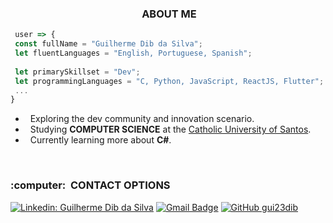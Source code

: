 <h3 align="center"> &nbsp;ABOUT ME </h3>

```JavaScript
 user => {
 const fullName = "Guilherme Dib da Silva";
 let fluentLanguages = "English, Portuguese, Spanish";
 
 let primarySkillset = "Dev";
 let programmingLanguages = "C, Python, JavaScript, ReactJS, Flutter";
 ...
}
```
- &nbsp; Exploring the dev community and innovation scenario.
- &nbsp; Studying **COMPUTER SCIENCE** at the <a href="https://www.unisantos.br">Catholic University of Santos</a>.
- &nbsp; Currently learning more about **C#**.

<br/>

<h3> :computer: &nbsp;CONTACT OPTIONS </h3>

[![Linkedin: Guilherme Dib da Silva](https://img.shields.io/badge/-GuiDib-blue?style=flat-square&logo=Linkedin&logoColor=white&link=https://www.linkedin.com/in/guilherme-dib-da-silva-50288523b/)](https://www.linkedin.com/in/guilherme-dib-da-silva-50288523b/)
[![Gmail Badge](https://img.shields.io/badge/-gui23dib@gmail.com-006bed?style=flat-square&logo=Gmail&logoColor=white&link=mailto:gui23dib@gmail.com)](mailto:gui23dib@gmail.com)
[![GitHub gui23dib]( https://img.shields.io/github/followers/gui23dib?label=follow&style=social)](https://github.com/gui23dib)
